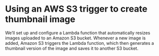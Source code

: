 # Using an AWS S3 trigger to create thumbnail image

We’ll set up and configure a Lambda function that automatically resizes images uploaded to an Amazon S3 bucket. Whenever a new image is added, Amazon S3 triggers the Lambda function, which then generates a thumbnail version of the image and saves it to another S3 bucket.
